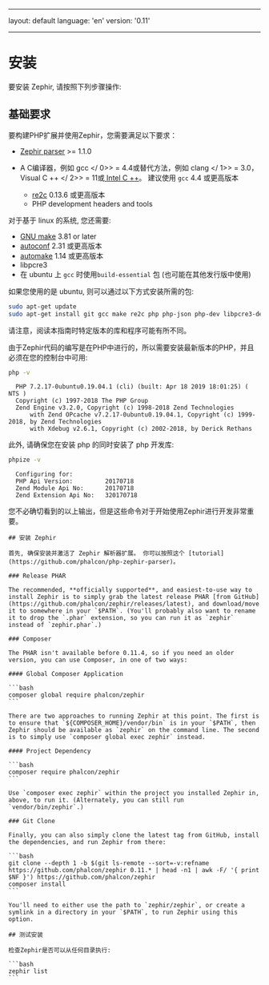 * * *

layout: default language: 'en' version: '0.11'

* * *

# 安装

要安装 Zephir, 请按照下列步骤操作:

<a name='prerequisites'></a>

## 基础要求

要构建PHP扩展并使用Zephir，您需要满足以下要求：

* [Zephir parser](https://github.com/phalcon/php-zephir-parser) >= 1.1.0
* A C编译器，例如 gcc </ 0>> = 4.4或替代方法，例如 clang </ 1>> = 3.0， Visual C ++ </ 2>> = 11或[ Intel C ++](https://software.intel.com/en-us/c-compilers)。 建议使用 `gcc` 4.4 或更高版本</li> 
    
    * [re2c](http://re2c.org/) 0.13.6 或更高版本
    * PHP development headers and tools</ul> 
    
    对于基于 linux 的系统, 您还需要:
    
    * [GNU make](https://www.gnu.org/software/make/) 3.81 or later
    * [autoconf](https://www.gnu.org/software/autoconf/autoconf.html) 2.31 或更高版本
    * [automake](https://www.gnu.org/software/automake/) 1.14 或更高版本
    * libpcre3
    * 在 ubuntu 上 `gcc` 时使用`build-essential` 包 (也可能在其他发行版中使用)
    
    如果您使用的是 ubuntu, 则可以通过以下方式安装所需的包:
    
    ```bash
    sudo apt-get update
    sudo apt-get install git gcc make re2c php php-json php-dev libpcre3-dev build-essential
    ```
    
    请注意，阅读本指南时特定版本的库和程序可能有所不同。
    
    由于Zephir代码的编写是在PHP中进行的，所以需要安装最新版本的PHP，并且必须在您的控制台中可用:
    
    ```bash
    php -v
    ```
    
        PHP 7.2.17-0ubuntu0.19.04.1 (cli) (built: Apr 18 2019 18:01:25) ( NTS )
        Copyright (c) 1997-2018 The PHP Group
        Zend Engine v3.2.0, Copyright (c) 1998-2018 Zend Technologies
            with Zend OPcache v7.2.17-0ubuntu0.19.04.1, Copyright (c) 1999-2018, by Zend Technologies
            with Xdebug v2.6.1, Copyright (c) 2002-2018, by Derick Rethans
        
    
    此外, 请确保您在安装 php 的同时安装了 php 开发库:
    
    ```bash
    phpize -v
    ```
    
        Configuring for:
        PHP Api Version:         20170718
        Zend Module Api No:      20170718
        Zend Extension Api No:   320170718
        
    
    您不必确切看到的以上输出，但是这些命令对于开始使用Zephir进行开发非常重要。
    
    

<a name='installing-zephir'></a>

    
    ## 安装 Zephir
    
    首先, 确保安装并激活了 Zephir 解析器扩展。 你可以按照这个 [tutorial](https://github.com/phalcon/php-zephir-parser)。
    
    ### Release PHAR
    
    The recommended, **officially supported**, and easiest-to-use way to install Zephir is to simply grab the latest release PHAR [from GitHub](https://github.com/phalcon/zephir/releases/latest), and download/move it to somewhere in your `$PATH`. (You'll probably also want to rename it to drop the `.phar` extension, so you can run it as `zephir` instead of `zephir.phar`.)
    
    ### Composer
    
    The PHAR isn't available before 0.11.4, so if you need an older version, you can use Composer, in one of two ways:
    
    #### Global Composer Application
    
    ```bash
    composer global require phalcon/zephir
    ```
    
    There are two approaches to running Zephir at this point. The first is to ensure that `${COMPOSER_HOME}/vendor/bin` is in your `$PATH`, then Zephir should be available as `zephir` on the command line. The second is to simply use `composer global exec zephir` instead.
    
    #### Project Dependency
    
    ```bash
    composer require phalcon/zephir
    ```
    
    Use `composer exec zephir` within the project you installed Zephir in, above, to run it. (Alternately, you can still run `vendor/bin/zephir`.)
    
    ### Git Clone
    
    Finally, you can also simply clone the latest tag from GitHub, install the dependencies, and run Zephir from there:
    
    ```bash
    git clone --depth 1 -b $(git ls-remote --sort=-v:refname https://github.com/phalcon/zephir 0.11.* | head -n1 | awk -F/ '{ print $NF }') https://github.com/phalcon/zephir
    composer install
    ```
    
    You'll need to either use the path to `zephir/zephir`, or create a symlink in a directory in your `$PATH`, to run Zephir using this option.
    
    

<a name='testing-the-installation'></a>

    
    ## 测试安装
    
    检查Zephir是否可以从任何目录执行:
    
    ```bash
    zephir list
    ```